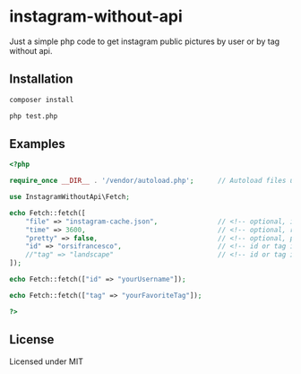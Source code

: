 # instagram-without-api

Just a simple php code to get instagram public pictures by user or by tag without api.

## Installation

```bash
composer install

php test.php
```

## Examples

```php
<?php

require_once __DIR__ . '/vendor/autoload.php';		// Autoload files using Composer autoload

use InstagramWithoutApi\Fetch;

echo Fetch::fetch([
	"file" => "instagram-cache.json",				// <!-- optional, instagram-cache.json is by default
	"time" => 3600,									// <!-- optional, reload contents after 3600 seconds by default
	"pretty" => false,								// <!-- optional, prettyfy json true/false
	"id" => "orsifrancesco",						// <!-- id or tag is required
	//"tag" => "landscape"							// <!-- id or tag is required
]);

echo Fetch::fetch(["id" => "yourUsername"]); 

echo Fetch::fetch(["tag" => "yourFavoriteTag"]);

?>
```

## License

Licensed under MIT